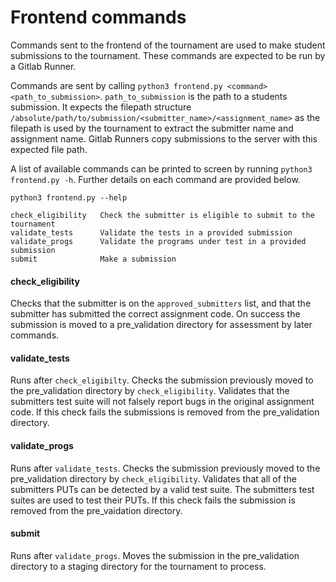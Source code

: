 # Frontend commands
Commands sent to the frontend of the tournament are used to make student submissions to the tournament. These commands are expected to be run by a Gitlab Runner.

Commands are sent by calling `python3 frontend.py <command> <path_to_submission>`. `path_to_submission` is the path to a students submission. It expects the filepath structure `/absolute/path/to/submission/<submitter_name>/<assignment_name>` as the filepath is used by the tournament to extract the submitter name and assignment name. Gitlab Runners copy submissions to the server with this expected file path.

A list of available commands can be printed to screen by running `python3 frontend.py -h`. Further details on each command are provided below.

	python3 frontend.py --help
	
    check_eligibility   Check the submitter is eligible to submit to the tournament
    validate_tests      Validate the tests in a provided submission
    validate_progs      Validate the programs under test in a provided submission
    submit              Make a submission    

#### check_eligibility  
Checks that the submitter is on the `approved_submitters` list, and that the submitter has submitted the correct assignment code. On success the submission is moved to a pre_validation directory for assessment by later commands.

#### validate_tests
Runs after `check_eligibilty`. Checks the submission previously moved to the pre_validation directory by `check_eligibility`. Validates that the submitters test suite will not falsely report bugs in the original assignment code. If this check fails the submissions is removed from the pre_validation directory.		
#### validate_progs
Runs after `validate_tests`. Checks the submission previously moved to the pre_validation directory by `check_eligibility`. Validates that all of the submitters PUTs can be detected by a valid test suite. The submitters test suites are used to test their PUTs. If this check fails the submission is removed from the pre_vaidation directory.

#### submit
Runs after `validate_progs`. Moves the submission in the pre_validation directory to a staging directory for the tournament to process.
